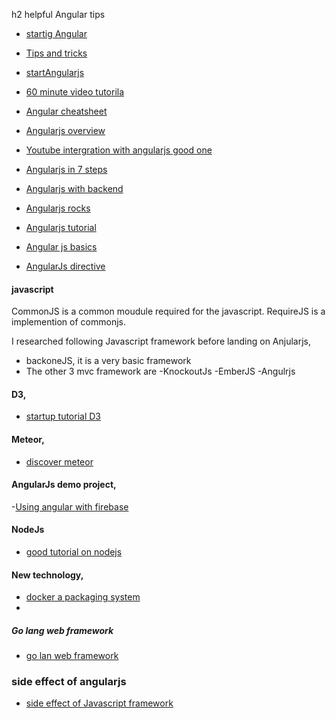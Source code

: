 h2 helpful Angular tips
- [startig Angular](http://blog.whydoifollow.com/post/angularjs-where-to-start)
- [Tips and tricks](http://deansofer.com/posts/view/14/AngularJs-Tips-and-Tricks-UPDATED)
- [startAngularjs](http://stephanebegaudeau.tumblr.com/post/48776908163/everything-you-need-to-understand-to-start-with)
- [60 minute video tutorila](http://weblogs.asp.net/dwahlin/archive/2013/04/12/video-tutorial-angularjs-fundamentals-in-60-ish-minutes.aspx)
- [Angular cheatsheet](http://www.cheatography.com/proloser/cheat-sheets/angularjs/)
- [Angularjs overview](http://glennstovall.com/blog/2013/06/27/angularjs-an-overview/)

- [Youtube intergration with angularjs good one](https://github.com/mikecrittenden/toogles)
- [Angularjs in 7 steps](http://www.ng-newsletter.com/posts/beginner2expert-how_to_start.html)
- [Angularjs with backend](https://blog.backlift.com/entry/angular-tut2)
- [Angularjs rocks](http://angular-tips.com/blog/2013/08/why-does-angular-dot-js-rock/)
- [Angularjs tutorial](http://www.thinkster.io/pick/GUIDJbpIie/angularjs-tutorial-learn-to-build-modern-web-apps)
- [Angular js basics](https://coderwall.com/p/3qclqg)
- [AngularJs directive](http://seanhess.github.io/2013/10/14/angularjs-directive-design.html)

#### javascript
 CommonJS is a common moudule required for the javascript. RequireJS is a implemention of 
 commonjs.
 
 I researched following Javascript framework before landing on Anjularjs,
 - backoneJS, it is a very basic framework
 - The other 3 mvc framework are
   -KnockoutJs 
   -EmberJS
   -Angulrjs

#### D3,
- [startup tutorial D3](http://bost.ocks.org/mike/selection/)


#### Meteor,
- [discover meteor](http://www.discovermeteor.com/)  

#### AngularJs demo project,
-[Using angular with firebase](http://firereader.io/app/#/demo)


#### NodeJs
- [good tutorial on nodejs](http://blog.modulus.io/absolute-beginners-guide-to-nodejs)


#### New technology,
- [docker a packaging system](https://news.ycombinator.com/item?id=6291123)
- 

##### Go lang web framework
- [go lan web framework](https://news.ycombinator.com/item?id=6801024)

### side effect of angularjs
- [side effect of Javascript framework](https://news.ycombinator.com/item?id=7255227)

